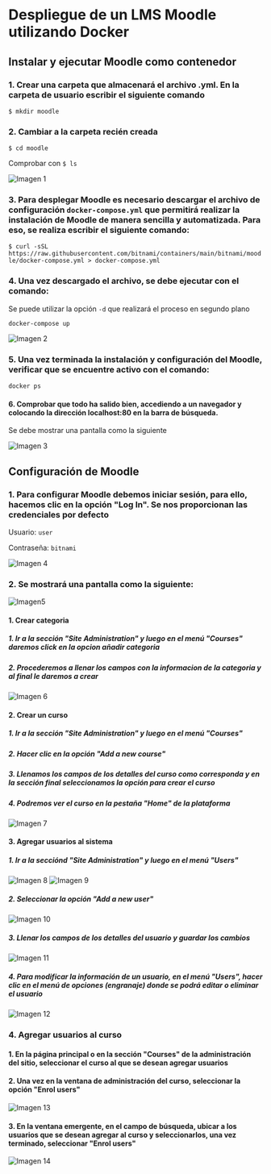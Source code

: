 # Despliegue de un LMS Moodle utilizando Docker

## Instalar y ejecutar Moodle como contenedor

### 1. Crear una carpeta que almacenará el archivo .yml. En la carpeta de usuario escribir el siguiente comando

`$ mkdir moodle`

### 2. Cambiar a la carpeta recién creada

`$ cd moodle`

Comprobar con `$ ls`

![Imagen 1](img/img1.jpeg)

### 3. Para desplegar Moodle es necesario descargar el archivo de configuración `docker-compose.yml` que permitirá realizar la instalación de Moodle de manera sencilla y automatizada. Para eso, se realiza escribir el siguiente comando:

`$ curl -sSL https://raw.githubusercontent.com/bitnami/containers/main/bitnami/moodle/docker-compose.yml > docker-compose.yml`


### 4. Una vez descargado el archivo, se debe ejecutar con el comando:

Se puede utilizar la opción `-d` que realizará el proceso en segundo plano

`docker-compose up`

![Imagen 2](img/img2.jpeg)


### 5. Una vez terminada la instalación y configuración del Moodle, verificar que se encuentre activo con el comando:

`docker ps`


#### 6. Comprobar que todo ha salido bien, accediendo a un navegador y colocando la dirección localhost:80 en la barra de búsqueda.

Se debe mostrar una pantalla como la siguiente

![Imagen 3](img/img3.jpeg)


## Configuración de Moodle

### 1. Para configurar Moodle debemos iniciar sesión, para ello, hacemos clic en la opción "Log In". Se nos proporcionan las credenciales por defecto

Usuario: `user`

Contraseña: `bitnami`

![Imagen 4](img/img4.jpeg)

### 2. Se mostrará una pantalla como la siguiente:

![Imagen5](img/img5.jpeg)

#### 1. Crear categoria

##### 1. Ir a la sección "Site Administration" y luego en el menú "Courses" daremos click en la opcion añadir categoria 
##### 2. Procederemos a llenar los campos con la informacion de la categoria y al final le daremos a crear

![Imagen 6](img/img6.jpeg)

#### 2. Crear un curso

##### 1. Ir a la sección "Site Administration" y luego en el menú "Courses"


##### 2. Hacer clic en la opción "Add a new course"

##### 3. Llenamos los campos de los detalles del curso como corresponda y en la sección final seleccionamos la opción para crear el curso

##### 4. Podremos ver el curso en la pestaña "Home" de la plataforma

![Imagen 7](img/img7.jpeg)

#### 3. Agregar usuarios al sistema

##### 1. Ir a la secciónd "Site Administration" y luego en el menú "Users"
![Imagen 8](img/img8.jpeg)
![Imagen 9](img/img9.jpeg)

##### 2. Seleccionar la opción "Add a new user"

![Imagen 10](img/img10.jpeg)

##### 3. Llenar los campos de los detalles del usuario y guardar los cambios

![Imagen 11](img/img11.jpeg)

##### 4. Para modificar la información de un usuario, en el menú "Users", hacer clic en el menú de opciones (engranaje) donde se podrá editar o eliminar el usuario

![Imagen 12](img/img12.jpeg)

### 4. Agregar usuarios al curso

#### 1. En la página principal o en la sección "Courses" de la administración del sitio, seleccionar el curso al que se desean agregar usuarios

#### 2. Una vez en la ventana de administración del curso, seleccionar la opción "Enrol users"

![Imagen 13](img/img13.jpeg)

#### 3. En la ventana emergente, en el campo de búsqueda, ubicar a los usuarios que se desean agregar al curso y seleccionarlos, una vez terminado, seleccionar "Enrol users"

![Imagen 14](img/img14.jpeg)

